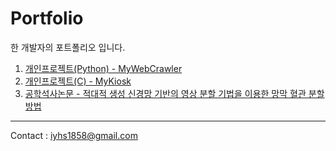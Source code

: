 # Portfolio
한 개발자의 포트폴리오 입니다.

1. [개인프로젝트(Python) - MyWebCrawler](https://github.com/HeeSeungYoon/MyWebCrawler)
2. [개인프로젝트(C) - MyKiosk](https://github.com/HeeSeungYoon/MyKiosk)
3. [공학석사논문 - 적대적 생성 신경망 기반의 영상 분할 기법을 이용한 망막 혈관 분할 방법](https://github.com/HeeSeungYoon/Heeseung-Yoon-Masterpaper)

---
Contact : <iyhs1858@gmail.com> 
